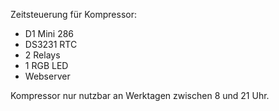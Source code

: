 Zeitsteuerung für Kompressor:
-  D1 Mini 286
-  DS3231 RTC
-  2 Relays
-  1 RGB LED
-   Webserver

Kompressor nur nutzbar an Werktagen zwischen 8 und 21 Uhr.